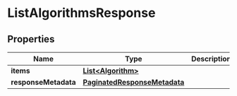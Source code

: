 

# ListAlgorithmsResponse


## Properties

Name | Type | Description | Notes
------------ | ------------- | ------------- | -------------
**items** | [**List&lt;Algorithm&gt;**](Algorithm.md) |  |  [optional]
**responseMetadata** | [**PaginatedResponseMetadata**](PaginatedResponseMetadata.md) |  |  [optional]



